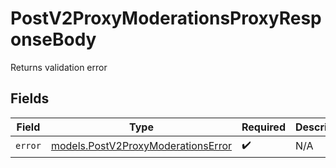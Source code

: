 # PostV2ProxyModerationsProxyResponseBody

Returns validation error


## Fields

| Field                                                                          | Type                                                                           | Required                                                                       | Description                                                                    |
| ------------------------------------------------------------------------------ | ------------------------------------------------------------------------------ | ------------------------------------------------------------------------------ | ------------------------------------------------------------------------------ |
| `error`                                                                        | [models.PostV2ProxyModerationsError](../models/postv2proxymoderationserror.md) | :heavy_check_mark:                                                             | N/A                                                                            |